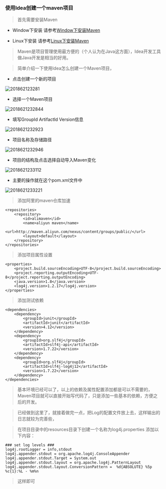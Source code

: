 ### 使用Idea创建一个maven项目

> 首先需要安装Maven

 - Window下安装 请参考[Window下安装Maven](https://github.com/ItdeerLab/itdeerlab-notes/blob/notes/Maven/UserGuide/Window%E4%B8%8B%E5%AE%89%E8%A3%85Maven.md)

 - Linux下安装 请参考[Linux下安装Maven](https://github.com/ItdeerLab/itdeerlab-notes/blob/notes/Maven/UserGuide/Linux%E4%B8%8B%E5%AE%89%E8%A3%85Maven.md)

> Maven是项目管理使用最方便的（个人认为在Java这方面），Idea开发工具做Java开发是相当的好用。

> 简单介绍一下使用Idea怎么创建一个Maven项目，

 - 点击创建一个新的项目

![201862123281](http://note.itdeer.cn/201862123281.png)

 - 选择一个Maven项目

![2018621232844](http://note.itdeer.cn/2018621232844.png)

 - 填写GroupId ArtifactId Version信息

![2018621232923](http://note.itdeer.cn/2018621232923.png)

 - 项目名称及存储路径

![2018621232946](http://note.itdeer.cn/2018621232946.png)

 - 项目的结构及点击选择自动导入Maven变化

![2018621233112](http://note.itdeer.cn/2018621233112.png)

- 主要的操作就在这个pom.xml文件中

![2018621233221](http://note.itdeer.cn/2018621233221.png)

> 添加阿里的maven仓库加速

```
<repositories>
    <repository>
        <id>alimaven</id>
        <name>aliyun maven</name>
        <url>http://maven.aliyun.com/nexus/content/groups/public/</url>
        <layout>default</layout>
    </repository>
</repositories>
```

> 添加项目属性设置

```
<properties>
    <project.build.sourceEncoding>UTF-8</project.build.sourceEncoding>
    <project.reporting.outputEncoding>UTF-8</project.reporting.outputEncoding>
    <java.version>1.8</java.version>
    <log4j.version>1.2.17</log4j.version>
</properties>
```

> 添加测试依赖

```
<dependencies>
    <dependency>
        <groupId>junit</groupId>
        <artifactId>junit</artifactId>
        <version>4.12</version>
    </dependency>
    <dependency>
        <groupId>org.slf4j</groupId>
        <artifactId>slf4j-api</artifactId>
        <version>1.7.22</version>
    </dependency>
    <dependency>
        <groupId>org.slf4j</groupId>
        <artifactId>slf4j-log4j12</artifactId>
        <version>1.7.22</version>
    </dependency>
</dependencies>
```

> 基本环境已经可以了，以上的依赖及属性配置添加都是可以不需要的，Maven项目就可以直接开始写代码了，只是添加一些基本的依赖，方便之后的开发。

> 已经做到这里了，就接着做完一点，把Log的配置文件放上去，这样输出的日志就较为完善些，

> 在项目目录中的resources目录下创建一个名称为log4j.properties 添加以下内容：

```
### set log levels ###
log4j.rootLogger = info,stdout
log4j.appender.stdout = org.apache.log4j.ConsoleAppender
log4j.appender.stdout.Target = System.out
log4j.appender.stdout.layout = org.apache.log4j.PatternLayout
log4j.appender.stdout.layout.ConversionPattern =  %d{ABSOLUTE} %5p %c{1}:%L - %m%n
```

> 这样即可